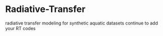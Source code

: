 # Radiative-Transfer
radiative transfer modeling for synthetic aquatic datasets
continue to add your RT codes
